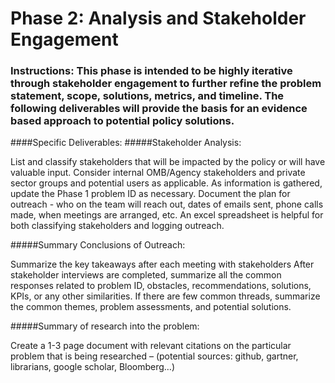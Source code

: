 # Phase 2: Analysis and Stakeholder Engagement
### Instructions: This phase is intended to be highly iterative through stakeholder engagement to further refine the problem statement, scope, solutions, metrics, and timeline. The following deliverables will provide the basis for an evidence based approach to potential policy solutions.

####Specific Deliverables:
#####Stakeholder Analysis:

List and classify stakeholders that will be impacted by the policy or will have valuable input. Consider internal OMB/Agency stakeholders and private sector groups and potential users as applicable. As information is gathered, update the Phase 1 problem ID as necessary.
Document the plan for outreach - who on the team will reach out, dates of emails sent, phone calls made, when meetings are arranged, etc. An excel spreadsheet is helpful for both classifying stakeholders and logging outreach.
	
#####Summary Conclusions of Outreach:

Summarize the key takeaways after each meeting with stakeholders
After stakeholder interviews are completed, summarize all the common responses related to problem ID, obstacles, recommendations, solutions, KPIs, or any other similarities. If there are few common threads, summarize the common themes, problem assessments, and potential solutions. 
	
#####Summary of research into the problem: 

Create a 1-3 page document with relevant citations on the particular problem that is being researched – (potential sources: github, gartner, librarians, google scholar, Bloomberg…)
